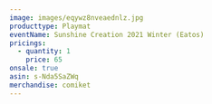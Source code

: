```yaml
---
image: images/eqywz8nveaednlz.jpg
producttype: Playmat
eventName: Sunshine Creation 2021 Winter (Eatos)
pricings:
  - quantity: 1
    price: 65
onsale: true
asin: s-Nda5SaZWq
merchandise: comiket
---
```

